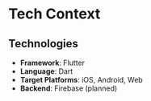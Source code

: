 # Tech Context

## Technologies

-   **Framework**: Flutter
-   **Language**: Dart
-   **Target Platforms**: iOS, Android, Web
-   **Backend**: Firebase (planned) 